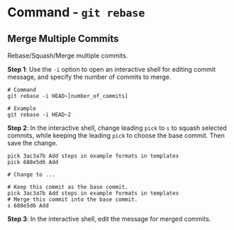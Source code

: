 # Command - `git rebase`

## Merge Multiple Commits

Rebase/Squash/Merge multiple commits.

**Step 1**: Use the `-i` option to open an interactive shell for editing commit
message, and specify the number of commits to merge.

```shell
# Command
git rebase -i HEAD~[number_of_commits]

# Example
git rebase -i HEAD~2
```

**Step 2**: In the interactive shell, change leading `pick` to `s` to squash
selected commits, while keeping the leading `pick` to choose the base commit.
Then save the change.

```text
pick 3ac3a7b Add steps in example formats in templates
pick 688e5d6 Add

# Change to ...

# Keep this commit as the base commit.
pick 3ac3a7b Add steps in example formats in templates
# Merge this commit into the base commit.
s 688e5d6 Add
```

**Step 3**: In the interactive shell, edit the message for merged commits.
